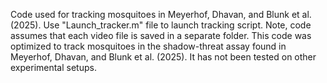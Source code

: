 Code used for tracking mosquitoes in Meyerhof, Dhavan, and Blunk et al. (2025). Use "Launch_tracker.m" file to launch tracking script. Note, code assumes that each video file is saved in a separate folder. 
This code was optimized to track mosquitoes in the shadow-threat assay found in Meyerhof, Dhavan, and Blunk et al. (2025). It has not been tested on other experimental setups.  
